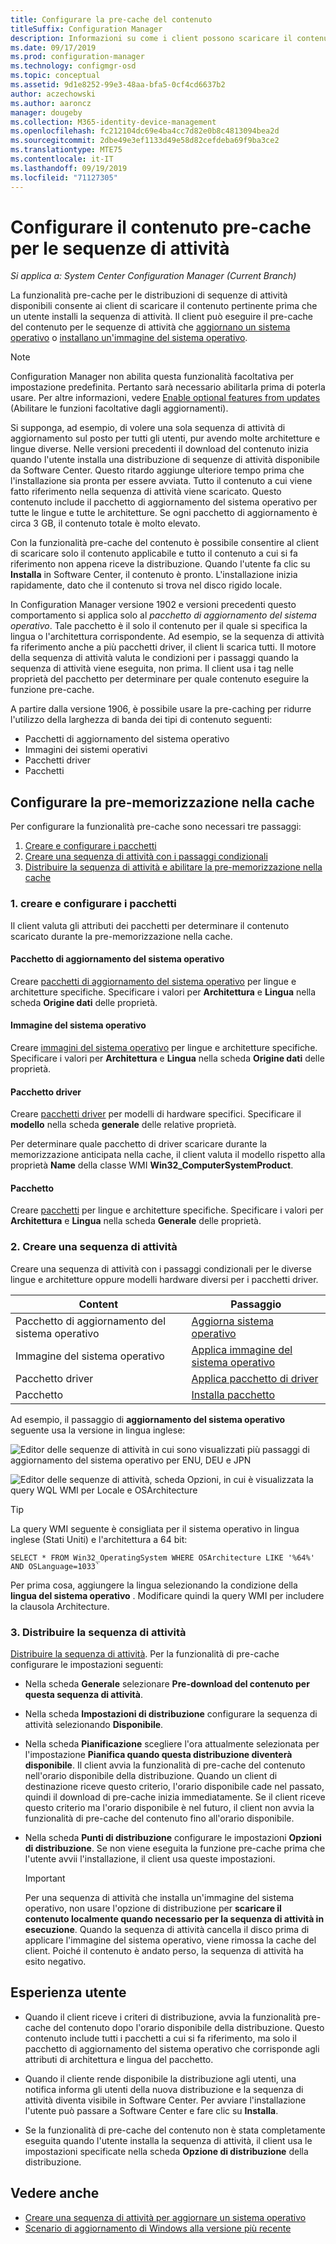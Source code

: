 ```yaml
---
title: Configurare la pre-cache del contenuto
titleSuffix: Configuration Manager
description: Informazioni su come i client possono scaricare il contenuto della distribuzione del sistema operativo prima di installare la sequenza di attività.
ms.date: 09/17/2019
ms.prod: configuration-manager
ms.technology: configmgr-osd
ms.topic: conceptual
ms.assetid: 9d1e8252-99e3-48aa-bfa5-0cf4cd6637b2
author: aczechowski
ms.author: aaroncz
manager: dougeby
ms.collection: M365-identity-device-management
ms.openlocfilehash: fc212104dc69e4ba4cc7d82e0b8c4813094bea2d
ms.sourcegitcommit: 2dbe49e3ef1133d49e58d82cefdeba69f9ba3ce2
ms.translationtype: MTE75
ms.contentlocale: it-IT
ms.lasthandoff: 09/19/2019
ms.locfileid: "71127305"
---
```

# <a name="configure-pre-cache-content-for-task-sequences"></a>Configurare il contenuto pre-cache per le sequenze di attività

*Si applica a: System Center Configuration Manager (Current Branch)*

<!--1021244-->
La funzionalità pre-cache per le distribuzioni di sequenze di attività disponibili consente ai client di scaricare il contenuto pertinente prima che un utente installi la sequenza di attività. Il client può eseguire il pre-cache del contenuto per le sequenze di attività che [aggiornano un sistema operativo](/sccm/osd/deploy-use/create-a-task-sequence-to-upgrade-an-operating-system) o [installano un'immagine del sistema operativo](/sccm/osd/deploy-use/create-a-task-sequence-to-install-an-operating-system).

> [!Note]  
> Configuration Manager non abilita questa funzionalità facoltativa per impostazione predefinita. Pertanto sarà necessario abilitarla prima di poterla usare. Per altre informazioni, vedere [Enable optional features from updates](/sccm/core/servers/manage/install-in-console-updates#bkmk_options) (Abilitare le funzioni facoltative dagli aggiornamenti).<!--505213-->  

Si supponga, ad esempio, di volere una sola sequenza di attività di aggiornamento sul posto per tutti gli utenti, pur avendo molte architetture e lingue diverse. Nelle versioni precedenti il download del contenuto inizia quando l'utente installa una distribuzione di sequenze di attività disponibile da Software Center. Questo ritardo aggiunge ulteriore tempo prima che l'installazione sia pronta per essere avviata. Tutto il contenuto a cui viene fatto riferimento nella sequenza di attività viene scaricato. Questo contenuto include il pacchetto di aggiornamento del sistema operativo per tutte le lingue e tutte le architetture. Se ogni pacchetto di aggiornamento è circa 3 GB, il contenuto totale è molto elevato.

Con la funzionalità pre-cache del contenuto è possibile consentire al client di scaricare solo il contenuto applicabile e tutto il contenuto a cui si fa riferimento non appena riceve la distribuzione. Quando l'utente fa clic su **Installa** in Software Center, il contenuto è pronto. L'installazione inizia rapidamente, dato che il contenuto si trova nel disco rigido locale.

In Configuration Manager versione 1902 e versioni precedenti questo comportamento si applica solo al *pacchetto di aggiornamento del sistema operativo*. Tale pacchetto è il solo il contenuto per il quale si specifica la lingua o l'architettura corrispondente. Ad esempio, se la sequenza di attività fa riferimento anche a più pacchetti driver, il client li scarica tutti. Il motore della sequenza di attività valuta le condizioni per i passaggi quando la sequenza di attività viene eseguita, non prima. Il client usa i tag nelle proprietà del pacchetto per determinare per quale contenuto eseguire la funzione pre-cache.

A partire dalla versione 1906,<!--4224642--> è possibile usare la pre-caching per ridurre l'utilizzo della larghezza di banda dei tipi di contenuto seguenti:

- Pacchetti di aggiornamento del sistema operativo
- Immagini dei sistemi operativi
- Pacchetti driver
- Pacchetti


## <a name="configure-pre-caching"></a>Configurare la pre-memorizzazione nella cache

Per configurare la funzionalità pre-cache sono necessari tre passaggi:

1. [Creare e configurare i pacchetti](#bkmk_createpkg)
2. [Creare una sequenza di attività con i passaggi condizionali](#bkmk_createts)
3. [Distribuire la sequenza di attività e abilitare la pre-memorizzazione nella cache](#bkmk_deploy)


### <a name="bkmk_createpkg"></a> 1. creare e configurare i pacchetti

Il client valuta gli attributi dei pacchetti per determinare il contenuto scaricato durante la pre-memorizzazione nella cache.  

#### <a name="os-upgrade-package"></a>Pacchetto di aggiornamento del sistema operativo

Creare [pacchetti di aggiornamento del sistema operativo](/sccm/osd/get-started/manage-operating-system-upgrade-packages) per lingue e architetture specifiche. Specificare i valori per **Architettura** e **Lingua** nella scheda **Origine dati** delle proprietà.

#### <a name="os-image"></a>Immagine del sistema operativo

Creare [immagini del sistema operativo](/sccm/osd/get-started/manage-operating-system-images) per lingue e architetture specifiche. Specificare i valori per **Architettura** e **Lingua** nella scheda **Origine dati** delle proprietà.

#### <a name="driver-package"></a>Pacchetto driver

Creare [pacchetti driver](/sccm/osd/get-started/manage-drivers#BKMK_ManagingDriverPackages) per modelli di hardware specifici. Specificare il **modello** nella scheda **generale** delle relative proprietà.

Per determinare quale pacchetto di driver scaricare durante la memorizzazione anticipata nella cache, il client valuta il modello rispetto alla proprietà **Name** della classe WMI **Win32_ComputerSystemProduct**.  

#### <a name="package"></a>Pacchetto

Creare [pacchetti](/sccm/apps/deploy-use/packages-and-programs) per lingue e architetture specifiche. Specificare i valori per **Architettura** e **Lingua** nella scheda **Generale** delle proprietà.


### <a name="bkmk_createts"></a> 2. Creare una sequenza di attività

Creare una sequenza di attività con i passaggi condizionali per le diverse lingue e architetture oppure modelli hardware diversi per i pacchetti driver.

|Content|Passaggio|
|---------|---------|
|Pacchetto di aggiornamento del sistema operativo|[Aggiorna sistema operativo](/sccm/osd/understand/task-sequence-steps#BKMK_UpgradeOS)|
|Immagine del sistema operativo|[Applica immagine del sistema operativo](/sccm/osd/understand/task-sequence-steps#BKMK_ApplyOperatingSystemImage)|
|Pacchetto driver|[Applica pacchetto di driver](/sccm/osd/understand/task-sequence-steps#BKMK_ApplyDriverPackage)|
|Pacchetto|[Installa pacchetto](/sccm/osd/understand/task-sequence-steps#BKMK_InstallPackage)|

Ad esempio, il passaggio di **aggiornamento del sistema operativo** seguente usa la versione in lingua inglese:  

![Editor delle sequenze di attività in cui sono visualizzati più passaggi di aggiornamento del sistema operativo per ENU, DEU e JPN](../media/precacheproperties2.png)

![Editor delle sequenze di attività, scheda Opzioni, in cui è visualizzata la query WQL WMI per Locale e OSArchitecture](../media/precacheoptions2.png)  

> [!Tip]
> La query WMI seguente è consigliata per il sistema operativo in lingua inglese (Stati Uniti) e l'architettura a 64 bit:
>
> ```WMI
> SELECT * FROM Win32_OperatingSystem WHERE OSArchitecture LIKE '%64%' AND OSLanguage=1033`
> ```
>
> Per prima cosa, aggiungere la lingua selezionando la condizione della **lingua del sistema operativo** . Modificare quindi la query WMI per includere la clausola Architecture.


### <a name="bkmk_deploy"></a> 3. Distribuire la sequenza di attività

[Distribuire la sequenza di attività](/sccm/osd/deploy-use/deploy-a-task-sequence). Per la funzionalità di pre-cache configurare le impostazioni seguenti:  

- Nella scheda **Generale** selezionare **Pre-download del contenuto per questa sequenza di attività**.  

- Nella scheda **Impostazioni di distribuzione** configurare la sequenza di attività selezionando **Disponibile**.  

- Nella scheda **Pianificazione** scegliere l'ora attualmente selezionata per l'impostazione **Pianifica quando questa distribuzione diventerà disponibile**. Il client avvia la funzionalità di pre-cache del contenuto nell'orario disponibile della distribuzione. Quando un client di destinazione riceve questo criterio, l'orario disponibile cade nel passato, quindi il download di pre-cache inizia immediatamente. Se il client riceve questo criterio ma l'orario disponibile è nel futuro, il client non avvia la funzionalità di pre-cache del contenuto fino all'orario disponibile.  

- Nella scheda **Punti di distribuzione** configurare le impostazioni **Opzioni di distribuzione**. Se non viene eseguita la funzione pre-cache prima che l'utente avvii l'installazione, il client usa queste impostazioni.  

    > [!Important]  
    > Per una sequenza di attività che installa un'immagine del sistema operativo, non usare l'opzione di distribuzione per **scaricare il contenuto localmente quando necessario per la sequenza di attività in esecuzione**. Quando la sequenza di attività cancella il disco prima di applicare l'immagine del sistema operativo, viene rimossa la cache del client. Poiché il contenuto è andato perso, la sequenza di attività ha esito negativo.<!-- SCCMDocs-PR #1338 -->


## <a name="user-experience"></a>Esperienza utente

- Quando il client riceve i criteri di distribuzione, avvia la funzionalità pre-cache del contenuto dopo l'orario disponibile della distribuzione. Questo contenuto include tutti i pacchetti a cui si fa riferimento, ma solo il pacchetto di aggiornamento del sistema operativo che corrisponde agli attributi di architettura e lingua del pacchetto.  

- Quando il cliente rende disponibile la distribuzione agli utenti, una notifica informa gli utenti della nuova distribuzione e la sequenza di attività diventa visibile in Software Center. Per avviare l'installazione l'utente può passare a Software Center e fare clic su **Installa**.  

- Se la funzionalità di pre-cache del contenuto non è stata completamente eseguita quando l'utente installa la sequenza di attività, il client usa le impostazioni specificate nella scheda **Opzione di distribuzione** della distribuzione.  


## <a name="see-also"></a>Vedere anche

- [Creare una sequenza di attività per aggiornare un sistema operativo](/sccm/osd/deploy-use/create-a-task-sequence-to-upgrade-an-operating-system)
- [Scenario di aggiornamento di Windows alla versione più recente](/sccm/osd/deploy-use/upgrade-windows-to-the-latest-version)
